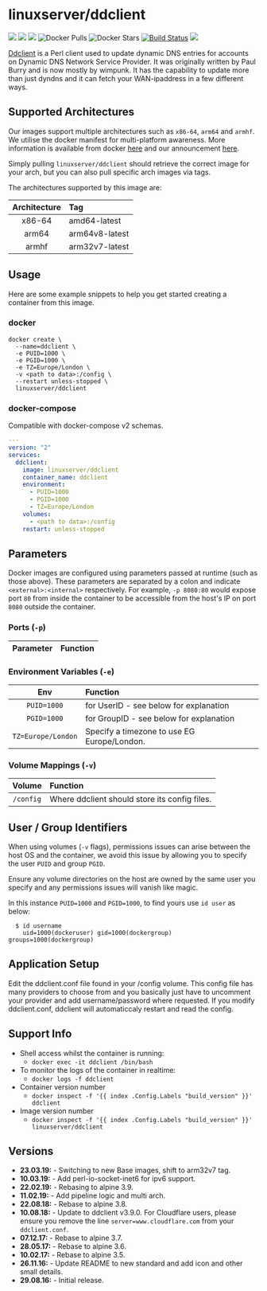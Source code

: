 # linuxserver/ddclient

[![](https://img.shields.io/discord/354974912613449730.svg?logo=discord&label=LSIO%20Discord&style=flat-square)](https://discord.gg/YWrKVTn) [![](https://images.microbadger.com/badges/version/linuxserver/ddclient.svg)](https://microbadger.com/images/linuxserver/ddclient) [![](https://images.microbadger.com/badges/image/linuxserver/ddclient.svg)](https://microbadger.com/images/linuxserver/ddclient) ![Docker Pulls](https://img.shields.io/docker/pulls/linuxserver/ddclient.svg) ![Docker Stars](https://img.shields.io/docker/stars/linuxserver/ddclient.svg) [![Build Status](https://ci.linuxserver.io/buildStatus/icon?job=Docker-Pipeline-Builders/docker-ddclient/master)](https://ci.linuxserver.io/job/Docker-Pipeline-Builders/job/docker-ddclient/job/master/) [![](https://lsio-ci.ams3.digitaloceanspaces.com/linuxserver/ddclient/latest/badge.svg)](https://lsio-ci.ams3.digitaloceanspaces.com/linuxserver/ddclient/latest/index.html)

[Ddclient](https://sourceforge.net/p/ddclient/wiki/Home/) is a Perl client used to update dynamic DNS entries for accounts on Dynamic DNS Network Service Provider. It was originally written by Paul Burry and is now mostly by wimpunk. It has the capability to update more than just dyndns and it can fetch your WAN-ipaddress in a few different ways.

## Supported Architectures

Our images support multiple architectures such as `x86-64`, `arm64` and `armhf`. We utilise the docker manifest for multi-platform awareness. More information is available from docker [here](https://github.com/docker/distribution/blob/master/docs/spec/manifest-v2-2.md#manifest-list) and our announcement [here](https://blog.linuxserver.io/2019/02/21/the-lsio-pipeline-project/).

Simply pulling `linuxserver/ddclient` should retrieve the correct image for your arch, but you can also pull specific arch images via tags.

The architectures supported by this image are:

| Architecture | Tag |
| :---: | :--- |
| x86-64 | amd64-latest |
| arm64 | arm64v8-latest |
| armhf | arm32v7-latest |

## Usage

Here are some example snippets to help you get started creating a container from this image.

### docker

```text
docker create \
  --name=ddclient \
  -e PUID=1000 \
  -e PGID=1000 \
  -e TZ=Europe/London \
  -v <path to data>:/config \
  --restart unless-stopped \
  linuxserver/ddclient
```

### docker-compose

Compatible with docker-compose v2 schemas.

```yaml
---
version: "2"
services:
  ddclient:
    image: linuxserver/ddclient
    container_name: ddclient
    environment:
      - PUID=1000
      - PGID=1000
      - TZ=Europe/London
    volumes:
      - <path to data>:/config
    restart: unless-stopped
```

## Parameters

Docker images are configured using parameters passed at runtime \(such as those above\). These parameters are separated by a colon and indicate `<external>:<internal>` respectively. For example, `-p 8080:80` would expose port `80` from inside the container to be accessible from the host's IP on port `8080` outside the container.

### Ports \(`-p`\)

| Parameter | Function |
| :---: | :--- |


### Environment Variables \(`-e`\)

| Env | Function |
| :---: | :--- |
| `PUID=1000` | for UserID - see below for explanation |
| `PGID=1000` | for GroupID - see below for explanation |
| `TZ=Europe/London` | Specify a timezone to use EG Europe/London. |

### Volume Mappings \(`-v`\)

| Volume | Function |
| :---: | :--- |
| `/config` | Where ddclient should store its config files. |

## User / Group Identifiers

When using volumes \(`-v` flags\), permissions issues can arise between the host OS and the container, we avoid this issue by allowing you to specify the user `PUID` and group `PGID`.

Ensure any volume directories on the host are owned by the same user you specify and any permissions issues will vanish like magic.

In this instance `PUID=1000` and `PGID=1000`, to find yours use `id user` as below:

```text
  $ id username
    uid=1000(dockeruser) gid=1000(dockergroup) groups=1000(dockergroup)
```

## Application Setup

Edit the ddclient.conf file found in your /config volume. This config file has many providers to choose from and you basically just have to uncomment your provider and add username/password where requested. If you modify ddclient.conf, ddclient will automaticcaly restart and read the config.

## Support Info

* Shell access whilst the container is running: 
  * `docker exec -it ddclient /bin/bash`
* To monitor the logs of the container in realtime: 
  * `docker logs -f ddclient`
* Container version number 
  * `docker inspect -f '{{ index .Config.Labels "build_version" }}' ddclient`
* Image version number
  * `docker inspect -f '{{ index .Config.Labels "build_version" }}' linuxserver/ddclient`

## Versions

* **23.03.19:** - Switching to new Base images, shift to arm32v7 tag.
* **10.03.19:** - Add perl-io-socket-inet6 for ipv6 support.
* **22.02.19:** - Rebasing to alpine 3.9.
* **11.02.19:** - Add pipeline logic and multi arch.
* **22.08.18:** - Rebase to alpine 3.8.
* **10.08.18:** - Update to ddclient v3.9.0. For Cloudflare users, please ensure you remove the line `server=www.cloudflare.com` from your `ddclient.conf`.
* **07.12.17:** - Rebase to alpine 3.7.
* **28.05.17:** - Rebase to alpine 3.6.
* **10.02.17:** - Rebase to alpine 3.5.
* **26.11.16:** - Update README to new standard and add icon and other small details.
* **29.08.16:** - Initial release.

